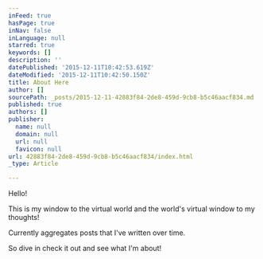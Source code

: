 ```yaml
---
inFeed: true
hasPage: true
inNav: false
inLanguage: null
starred: true
keywords: []
description: ''
datePublished: '2015-12-11T10:42:53.619Z'
dateModified: '2015-12-11T10:42:50.150Z'
title: About Here
author: []
sourcePath: _posts/2015-12-11-42883f84-2de8-459d-9cb8-b5c46aacf834.md
published: true
authors: []
publisher:
  name: null
  domain: null
  url: null
  favicon: null
url: 42883f84-2de8-459d-9cb8-b5c46aacf834/index.html
_type: Article

---
```

Hello!

This is my window to the virtual world and the world's virtual window to my thoughts! 

Currently aggregates posts that I've written over time.

So dive in check it out and see what I'm about!